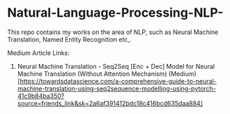 # Natural-Language-Processing-NLP-
This repo contains my works on the area of NLP, such as Neural Machine Translation, Named Entity Recognition etc,.

Medium Article Links:

1. Neural Machine Translation - Seq2Seq [Enc + Dec] Model for Neural Machine Translation (Without Attention Mechanism) (Medium)[https://towardsdatascience.com/a-comprehensive-guide-to-neural-machine-translation-using-seq2sequence-modelling-using-pytorch-41c9b84ba350?source=friends_link&sk=2a6af391412bdc18c416bcd635daa884]
